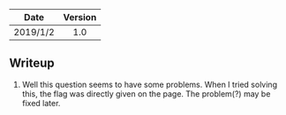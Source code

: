 |Date|Version|
|:-:|:-:|
|2019/1/2|1.0|

## Writeup
1. Well this question seems to have some problems. When I tried solving this, the flag was directly given on the page. The problem(?) may be fixed later.
